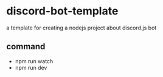 # discord-bot-template

a template for creating a nodejs project about discord.js bot

## command

+ npm run watch
+ npm run dev
